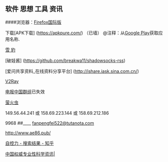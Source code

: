 



##  软件 思想 工具 资讯

####浏览器：[Firefox国际版](https://www.mozilla.org/en-US/firefox/all/refox/all/)
  

下载[APK下载]  (https://apkpure.com/) （已墙）
@注释：从[Google Play](https://play.google.com/store)获取应用名称.
 
 [雪 豹 ](https://github.com/squidproxy)

 [破娃酱]  (https://github.com/breakwa11/shadowsocks-rss) 
  
[爱问共享资料_在线资料分享平台]  (http://ishare.iask.sina.com.cn/) 

[V2Ray](https://www.v2ray.com/)


[电报中国群组](https://github.com/stkevintan/telegram-chinese-groups)已失效

[萤火虫](https://github.com/yinghuocho/firefly-proxy)

 149.56.44.241 或 158.69.223.144 或 158.69.212.186

9968
 ##____ fanpengfei522@tutanota.com
 
 http://www.ae86.pub/
 
 [自控力 - 搜索结果 - 知乎](https://www.zhihu.com/question/21368231)
 
 [中国权威专业性科学资讯|](http://www.zgxkx.org/sex/zgsex/Index.html)
 
 
 

